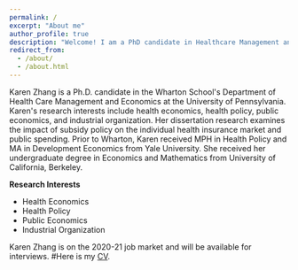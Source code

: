 ```yaml
---
permalink: /
excerpt: "About me"
author_profile: true
description: "Welcome! I am a PhD candidate in Healthcare Management and Economics at the Wharton School, University of Pennsylvania. My research interests include: health economics, health insurance, industrial organization, and public finance. I am on the 2020-21 job market and will be available for interviews."
redirect_from: 
  - /about/
  - /about.html
---
```




 Karen Zhang is a Ph.D. candidate in the Wharton School's Department of Health Care Management and Economics at the University of Pennsylvania.
 Karen's research interests include health economics, health policy, public economics, and industrial organization. 
 Her dissertation research examines the impact of subsidy policy on the individual health insurance market and public spending. 
 Prior to Wharton, Karen received MPH in Health Policy and MA in Development Economics from Yale University. 
 She received her undergraduate degree in Economics and Mathematics from University of California, Berkeley. 

**Research Interests**
-  Health Economics
-  Health Policy
-  Public Economics
-  Industrial Organization


Karen Zhang is on the 2020-21 job market and will be available for interviews. 
#Here is my [CV](https://www.dropbox.com/s/vymoc1p7em6sqiw/QiYu_CV.pdf?dl=0). 

